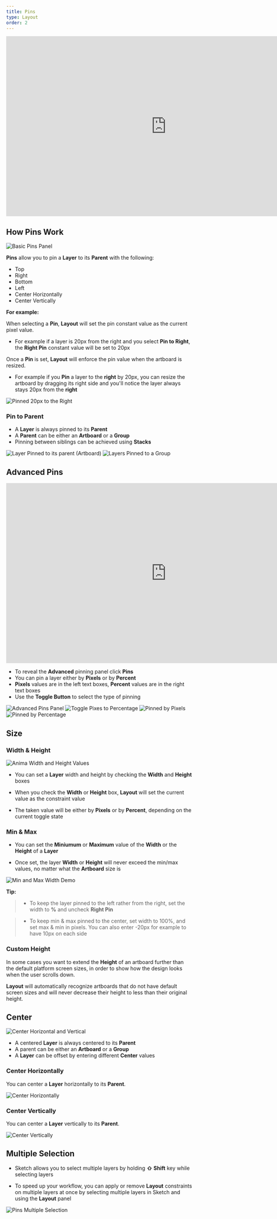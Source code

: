 ```yaml
---
title: Pins
type: Layout
order: 2
---
```

<iframe width="864" height="486" src="https://www.youtube.com/embed/nUgSBIMwXzc" frameborder="0" allow="accelerometer; autoplay; encrypted-media; gyroscope; picture-in-picture" allowfullscreen></iframe>

## How Pins Work

![Basic Pins Panel](http://f.cl.ly/items/0l2l2N392M3f1h0x1R07/Pins.png)


**Pins** allow you to pin a **Layer** to its **Parent** with the following:

* Top
* Right
* Bottom
* Left
* Center Horizontally
* Center Vertically

**For example:**

When selecting a **Pin**, **Layout** will set the pin constant value as the current pixel value.  

 - For example if a layer is 20px from the right and you select **Pin to Right**, the **Right Pin** constant value will be set to 20px

Once a **Pin** is set, **Layout** will enforce the pin value when the artboard is resized.  

 - For example if you **Pin** a layer to the **right** by 20px, you can resize the artboard by dragging its right side and you'll notice the layer always stays 20px from the **right**

![Pinned 20px to the Right](http://f.cl.ly/items/2J2a0A2V3A3r3w2Y0L3m/%5Bf22dcf422dbed623926f1d9cc72ca669%5D_Pinned%20to%20the%20right.gif)

### Pin to Parent

* A **Layer** is always pinned to its **Parent**
* A **Parent** can be either an **Artboard** or a **Group**
* Pinning between siblings can be achieved using **Stacks**

![Layer Pinned to its parent (Artboard)](http://f.cl.ly/items/0T3v181h053t3a3s0I3t/Pinned%20to%20Artboard.png)
![Layers Pinned to a Group](http://f.cl.ly/items/1k1b0B2s2r2U0b3e1f2V/Pinned%20to%20Group.png)

## Advanced Pins

<iframe width="864" height="486" src="https://www.youtube.com/embed/2sWxLGUVAI0" frameborder="0" allow="accelerometer; autoplay; encrypted-media; gyroscope; picture-in-picture" allowfullscreen></iframe>

- To reveal the **Advanced** pinning panel click **Pins**
- You can pin a layer either by **Pixels** or by **Percent**
- **Pixels** values are in the left text boxes, **Percent** values are in the right text boxes
- Use the **Toggle Button** to select the type of pinning

![Advanced Pins Panel](http://f.cl.ly/items/273Q3x2g2x3I1V2A141y/Pins%20Advanced.png)
![Toggle Pixes to Percentage](https://d1wuojemv4s7aw.cloudfront.net/items/0C0s1y0X243n1n0Z0k0A/%5B8586513de555cd8923eadc03aad9c4d3%5D_Pins+Pixels+to+Percentage.gif)
![Pinned by Pixels](http://f.cl.ly/items/171T0D3e1w151r0G3K44/Pinned%20by%20Pixels.png)
![Pinned by Percentage](http://f.cl.ly/items/071J0N361U0H1S0x3n0K/Pinned%20by%20Percentage.png)


## Size

### Width & Height

![Anima Width and Height Values](http://f.cl.ly/items/1b0g123W2J443G113x0W/Pins%20Width%20Height.png)

 - You can set a **Layer** width and height by checking the **Width** and **Height** boxes
   
 - When you check the **Width** or **Height** box, **Layout** will set the current value as the constraint value
   
 - The taken value will be either by **Pixels** or by **Percent**, depending on the current toggle state

### Min & Max 

 - You can set the **Miniumum** or **Maximum** value of the **Width** or the **Height** of a **Layer**
   
 - Once set, the layer **Width** or **Height** will never exceed the min/max values, no matter what the **Artboard** size is

![Min and Max Width Demo](http://f.cl.ly/items/2q3u1P0p391b3j3O2b2O/Layout%20Max%20and%20Min%20Width.gif)

**Tip:** 

> * To keep the layer pinned to the left rather from the right, set the width to **%** and uncheck **Right Pin**

> * To keep min & max pinned to the center, set width to 100%, and set max & min in pixels. You can also enter -20px for example to have 10px on each side

### Custom Height

In some cases you want to extend the **Height** of an artboard further than the default platform screen sizes, in order to show how the design looks when the user scrolls down.

**Layout** will automatically recognize artboards that do not have default screen sizes and will never decrease their height to less than their original height.


## Center

![Center Horizontal and Vertical](http://f.cl.ly/items/0X2g2L112R223o0b3O0G/Pins%20Center.png)
- A centered **Layer** is always centered to its **Parent** 
- A parent can be either an **Artboard** or a **Group**
- A **Layer** can be offset by entering different **Center** values

### Center Horizontally

You can center a **Layer** horizontally to its **Parent**.

![Center Horizontally](http://f.cl.ly/items/2S3i0S0C171r0o2p0E1J/%5Bd15341c631e4122245f9310032d56467%5D_Layout%20pins%20center%20horizontal.gif)

### Center Vertically

You can center a **Layer** vertically to its **Parent**.

![Center Vertically](http://f.cl.ly/items/0e2I412h2H3K3S1B1a0Z/%5Bd84f31e8a6b16cdb549471290c173d0b%5D_Layout-pins-vertical.gif)
## Multiple Selection

 - Sketch allows you to select multiple layers by holding **⇧ Shift** key while selecting layers
   
 - To speed up your workflow, you can apply or remove **Layout** constraints on multiple layers at once by selecting multiple layers in Sketch and using the **Layout** panel

![Pins Multiple Selection](http://f.cl.ly/items/3S0e191X3I40042B2t0q/Pin%20Multiple%20Selection.gif)
